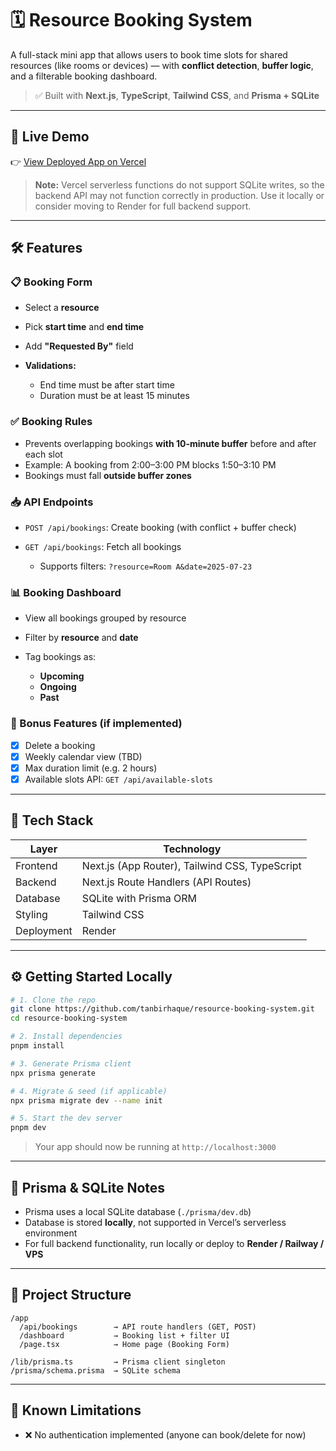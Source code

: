# 🗓️ Resource Booking System

A full-stack mini app that allows users to book time slots for shared resources (like rooms or devices) — with **conflict detection**, **buffer logic**, and a filterable booking dashboard.

> ✅ Built with **Next.js**, **TypeScript**, **Tailwind CSS**, and **Prisma + SQLite**

---

## 🚀 Live Demo

👉 [View Deployed App on Vercel](https://resource-booking-system-8f54.onrender.com/)

> **Note:** Vercel serverless functions do not support SQLite writes, so the backend API may not function correctly in production. Use it locally or consider moving to Render for full backend support.

---

## 🛠 Features

### 📋 Booking Form

- Select a **resource**
- Pick **start time** and **end time**
- Add **"Requested By"** field
- **Validations:**

  - End time must be after start time
  - Duration must be at least 15 minutes

### ✅ Booking Rules

- Prevents overlapping bookings **with 10-minute buffer** before and after each slot
- Example: A booking from 2:00–3:00 PM blocks 1:50–3:10 PM
- Bookings must fall **outside buffer zones**

### 📥 API Endpoints

- `POST /api/bookings`: Create booking (with conflict + buffer check)
- `GET /api/bookings`: Fetch all bookings

  - Supports filters: `?resource=Room A&date=2025-07-23`

### 📊 Booking Dashboard

- View all bookings grouped by resource
- Filter by **resource** and **date**
- Tag bookings as:

  - **Upcoming**
  - **Ongoing**
  - **Past**

### 🧪 Bonus Features (if implemented)

- [x] Delete a booking
- [x] Weekly calendar view (TBD)
- [x] Max duration limit (e.g. 2 hours)
- [x] Available slots API: `GET /api/available-slots`

---

## 🧱 Tech Stack

| Layer      | Technology                                     |
| ---------- | ---------------------------------------------- |
| Frontend   | Next.js (App Router), Tailwind CSS, TypeScript |
| Backend    | Next.js Route Handlers (API Routes)            |
| Database   | SQLite with Prisma ORM                         |
| Styling    | Tailwind CSS                                   |
| Deployment | Render                                         |

---

## ⚙️ Getting Started Locally

```bash
# 1. Clone the repo
git clone https://github.com/tanbirhaque/resource-booking-system.git
cd resource-booking-system

# 2. Install dependencies
pnpm install

# 3. Generate Prisma client
npx prisma generate

# 4. Migrate & seed (if applicable)
npx prisma migrate dev --name init

# 5. Start the dev server
pnpm dev
```

> Your app should now be running at `http://localhost:3000`

---

## 🧩 Prisma & SQLite Notes

- Prisma uses a local SQLite database (`./prisma/dev.db`)
- Database is stored **locally**, not supported in Vercel’s serverless environment
- For full backend functionality, run locally or deploy to **Render / Railway / VPS**

---

## 📁 Project Structure

```
/app
  /api/bookings        → API route handlers (GET, POST)
  /dashboard           → Booking list + filter UI
  /page.tsx            → Home page (Booking Form)

/lib/prisma.ts         → Prisma client singleton
/prisma/schema.prisma  → SQLite schema
```

---

## 📌 Known Limitations

- ❌ No authentication implemented (anyone can book/delete for now)

